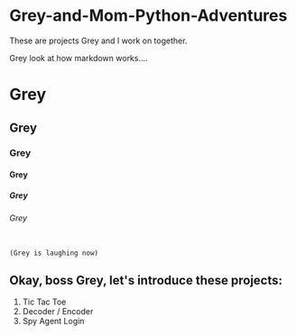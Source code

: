 # **Grey-and-Mom-Python-Adventures**

These are projects Grey and I work on together.

Grey look at how markdown works....

# Grey
## Grey
### Grey
#### Grey
##### Grey
###### Grey

```

(Grey is laughing now)

```

## Okay, boss Grey, let's introduce these projects:

1. Tic Tac Toe
2. Decoder / Encoder
3. Spy Agent Login
